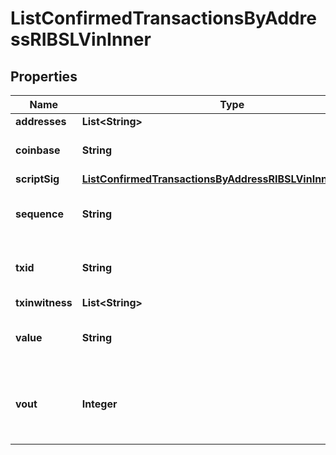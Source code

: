 

# ListConfirmedTransactionsByAddressRIBSLVinInner


## Properties

| Name | Type | Description | Notes |
|------------ | ------------- | ------------- | -------------|
|**addresses** | **List&lt;String&gt;** |  |  |
|**coinbase** | **String** | Represents the coinbase hex. |  [optional] |
|**scriptSig** | [**ListConfirmedTransactionsByAddressRIBSLVinInnerScriptSig**](ListConfirmedTransactionsByAddressRIBSLVinInnerScriptSig.md) |  |  |
|**sequence** | **String** | Represents the script sequence number. |  |
|**txid** | **String** | Represents the reference transaction identifier. |  |
|**txinwitness** | **List&lt;String&gt;** |  |  |
|**value** | **String** | Represents the sent/received amount. |  [optional] |
|**vout** | **Integer** | Defines the vout of the transaction output, i.e. which output to spend. |  [optional] |



